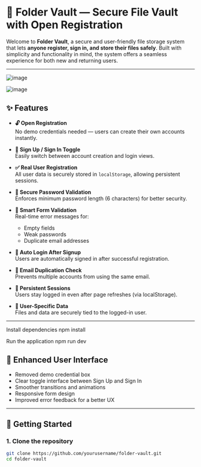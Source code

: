 # 🔐 Folder Vault — Secure File Vault with Open Registration

Welcome to **Folder Vault**, a secure and user-friendly file storage system that lets **anyone register, sign in, and store their files safely**. Built with simplicity and functionality in mind, the system offers a seamless experience for both new and returning users.

---
![image](https://github.com/user-attachments/assets/25f6dd09-a56b-4bf6-a91c-c9279ca88490)

![image](https://github.com/user-attachments/assets/25692408-0d7d-407f-abdd-08e33a72fda7)


## ✨ Features

- **🔓 Open Registration**  
  No demo credentials needed — users can create their own accounts instantly.

- **🔁 Sign Up / Sign In Toggle**  
  Easily switch between account creation and login views.

- **✅ Real User Registration**  
  All user data is securely stored in `localStorage`, allowing persistent sessions.

- **🔐 Secure Password Validation**  
  Enforces minimum password length (6 characters) for better security.

- **🧠 Smart Form Validation**  
  Real-time error messages for:
  - Empty fields
  - Weak passwords
  - Duplicate email addresses

- **🚀 Auto Login After Signup**  
  Users are automatically signed in after successful registration.

- **📧 Email Duplication Check**  
  Prevents multiple accounts from using the same email.

- **💾 Persistent Sessions**  
  Users stay logged in even after page refreshes (via localStorage).

- **📂 User-Specific Data**  
  Files and data are securely tied to the logged-in user.

---
 Install dependencies
npm install

Run the application
npm run dev

## 🎨 Enhanced User Interface

- Removed demo credential box
- Clear toggle interface between Sign Up and Sign In
- Smoother transitions and animations
- Responsive form design
- Improved error feedback for a better UX

---

## 🚀 Getting Started

### 1. Clone the repository

```bash
git clone https://github.com/yourusername/folder-vault.git
cd folder-vault

